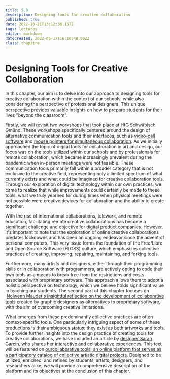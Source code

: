 ```yaml
---
title: 5.0
description: Designing tools for creative collaboration
published: true
date: 2022-10-21T13:12:38.157Z
tags: lectures
editor: markdown
dateCreated: 2022-05-17T16:10:48.092Z
class: chapitre
---
```


# Designing Tools for Creative Collaboration

In this chapter, our aim is to delve into our approach to designing
tools for creative collaboration within the context of our schools,
while also considering the perspective of professional designers. This
unique perspective provides valuable insights on how to prepare students
for their lives "beyond the classroom".

Firstly, we will revisit two workshops that took place at HfG Schwäbisch
Gmünd. These workshops specifically centered around the design of
alternative communication tools and their interfaces, such as [video-call
software](https://digitaltoolsforcreativecollaboration.art/designing-tools-for-creative-collaboration/5-1/) and [mouse pointers for simultaneous collaboration](https://digitaltoolsforcreativecollaboration.art/designing-tools-for-creative-collaboration/5-2/). As we
initially approached the topic of digital tools for collaboration in art
and design, our focus was on the tools utilized within our schools and
by professionals for remote collaboration, which became increasingly
prevalent during the pandemic when in-person meetings were not feasible.
These communication tools primarily fall within a broader category that
is not exclusive to the creative field, representing only a limited
spectrum of what currently exists and what could be imagined for
creative collaboration tools. Through our exploration of digital
technology within our own practices, we came to realize that while
improvements could certainly be made to these tools, what we truly
yearned for during times when physical meetings were not possible were
creative devices for collaboration and the ability to create together.

With the rise of international collaborations, telework, and remote
education, facilitating remote creative collaborations has become a
significant challenge and objective for digital product companies.
However, it\'s important to note that the exploration of online creative
collaborations predates lockdowns and has been an ongoing endeavor since
the advent of personal computers. This very issue forms the foundation
of the Free/Libre and Open Source Software (FLOSS) culture, which
emphasizes collective practices of creating, improving, repairing,
maintaining, and forking tools.

Furthermore, many artists and designers, either through their
programming skills or in collaboration with programmers, are actively
opting to code their own tools as a means to break free from the
restrictions and costs associated with proprietary software. This
approach allows them to adopt a holistic perspective on technology,
which we believe holds significant value in teaching our students. The
second part of this chapter focuses on  [Nolwenn Maudet\'s insightful
reflection on the development of collaborative tools](https://digitaltoolsforcreativecollaboration.art/designing-tools-for-creative-collaboration/5-3/) created by graphic
designers as alternatives to proprietary software, with the aim of
overcoming creative limitations.

What emerges from these predominantly collective practices are often
context-specific tools. One particularly intriguing aspect of some of
these productions is their ambiguous status: they exist as both
artworks and tools. To provide further insights into the design practice
of creating tools for creative collaborations, we have included an
article by [designer Sarah Garcin, who shares her interactive and
collaborative experiences](https://digitaltoolsforcreativecollaboration.art/designing-tools-for-creative-collaboration/5-4/). This text will be featured on
[ourcollaborative.tools, an online platform that serves as a
participatory catalog of collective artistic digital projects](https://digitaltoolsforcreativecollaboration.art/designing-tools-for-creative-collaboration/5-4/). Designed
to be utilized, enriched, and refined by students, artists, designers,
and researchers alike, we will provide a comprehensive description of
the platform and its objectives at the conclusion of this chapter.


